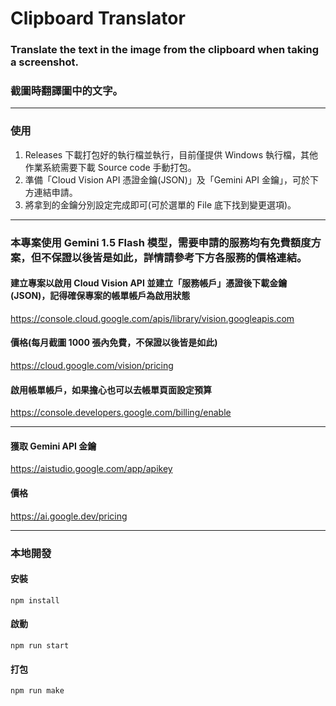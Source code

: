 # Clipboard Translator

### Translate the text in the image from the clipboard when taking a screenshot.

### 截圖時翻譯圖中的文字。

---

### 使用

1. Releases 下載打包好的執行檔並執行，目前僅提供 Windows 執行檔，其他作業系統需要下載 Source code 手動打包。
2. 準備「Cloud Vision API 憑證金鑰(JSON)」及「Gemini API 金鑰」，可於下方連結申請。
3. 將拿到的金鑰分別設定完成即可(可於選單的 File 底下找到變更選項)。

---

### 本專案使用 Gemini 1.5 Flash 模型，需要申請的服務均有免費額度方案，但不保證以後皆是如此，詳情請參考下方各服務的價格連結。

#### 建立專案以啟用 Cloud Vision API 並建立「服務帳戶」憑證後下載金鑰(JSON)，記得確保專案的帳單帳戶為啟用狀態

https://console.cloud.google.com/apis/library/vision.googleapis.com

#### 價格(每月截圖 1000 張內免費，不保證以後皆是如此)

https://cloud.google.com/vision/pricing

#### 啟用帳單帳戶，如果擔心也可以去帳單頁面設定預算

https://console.developers.google.com/billing/enable

---

#### 獲取 Gemini API 金鑰

https://aistudio.google.com/app/apikey

#### 價格

https://ai.google.dev/pricing

---

### 本地開發

#### 安裝

```
npm install
```

#### 啟動

```
npm run start
```

#### 打包

```
npm run make
```
